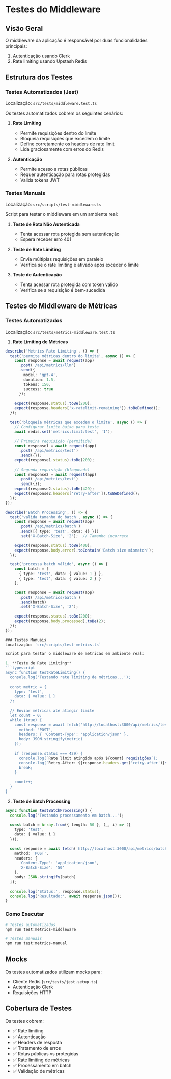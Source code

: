 # Testes do Middleware

## Visão Geral
O middleware da aplicação é responsável por duas funcionalidades principais:
1. Autenticação usando Clerk
2. Rate limiting usando Upstash Redis

## Estrutura dos Testes

### Testes Automatizados (Jest)
Localização: `src/tests/middleware.test.ts`

Os testes automatizados cobrem os seguintes cenários:

1. **Rate Limiting**
   - Permite requisições dentro do limite
   - Bloqueia requisições que excedem o limite
   - Define corretamente os headers de rate limit
   - Lida graciosamente com erros do Redis

2. **Autenticação**
   - Permite acesso a rotas públicas
   - Requer autenticação para rotas protegidas
   - Valida tokens JWT

### Testes Manuais
Localização: `src/scripts/test-middleware.ts`

Script para testar o middleware em um ambiente real:

1. **Teste de Rota Não Autenticada**
   - Tenta acessar rota protegida sem autenticação
   - Espera receber erro 401

2. **Teste de Rate Limiting**
   - Envia múltiplas requisições em paralelo
   - Verifica se o rate limiting é ativado após exceder o limite

3. **Teste de Autenticação**
   - Tenta acessar rota protegida com token válido
   - Verifica se a requisição é bem-sucedida

## Testes do Middleware de Métricas

### Testes Automatizados
Localização: `src/tests/metrics-middleware.test.ts`

1. **Rate Limiting de Métricas**
```typescript
describe('Metrics Rate Limiting', () => {
  test('permite métricas dentro do limite', async () => {
    const response = await request(app)
      .post('/api/metrics/llm')
      .send({
        model: 'gpt-4',
        duration: 1.5,
        tokens: 150,
        success: true
      });
    
    expect(response.status).toBe(200);
    expect(response.headers['x-ratelimit-remaining']).toBeDefined();
  });

  test('bloqueia métricas que excedem o limite', async () => {
    // Configurar limite baixo para teste
    await redis.set('metrics:limit:test', '1');
    
    // Primeira requisição (permitida)
    const response1 = await request(app)
      .post('/api/metrics/test')
      .send({});
    expect(response1.status).toBe(200);
    
    // Segunda requisição (bloqueada)
    const response2 = await request(app)
      .post('/api/metrics/test')
      .send({});
    expect(response2.status).toBe(429);
    expect(response2.headers['retry-after']).toBeDefined();
  });
});

describe('Batch Processing', () => {
  test('valida tamanho do batch', async () => {
    const response = await request(app)
      .post('/api/metrics/batch')
      .send([{ type: 'test', data: {} }])
      .set('X-Batch-Size', '2');  // Tamanho incorreto
    
    expect(response.status).toBe(400);
    expect(response.body.error).toContain('Batch size mismatch');
  });

  test('processa batch válido', async () => {
    const batch = [
      { type: 'test', data: { value: 1 } },
      { type: 'test', data: { value: 2 } }
    ];

    const response = await request(app)
      .post('/api/metrics/batch')
      .send(batch)
      .set('X-Batch-Size', '2');
    
    expect(response.status).toBe(200);
    expect(response.body.processed).toBe(2);
  });
});

### Testes Manuais
Localização: `src/scripts/test-metrics.ts`

Script para testar o middleware de métricas em ambiente real:

1. **Teste de Rate Limiting**
```typescript
async function testRateLimiting() {
  console.log('Testando rate limiting de métricas...');
  
  const metric = {
    type: 'test',
    data: { value: 1 }
  };
  
  // Enviar métricas até atingir limite
  let count = 0;
  while (true) {
    const response = await fetch('http://localhost:3000/api/metrics/test', {
      method: 'POST',
      headers: { 'Content-Type': 'application/json' },
      body: JSON.stringify(metric)
    });
    
    if (response.status === 429) {
      console.log(`Rate limit atingido após ${count} requisições`);
      console.log(`Retry-After: ${response.headers.get('retry-after')}s`);
      break;
    }
    
    count++;
  }
}
```

2. **Teste de Batch Processing**
```typescript
async function testBatchProcessing() {
  console.log('Testando processamento em batch...');
  
  const batch = Array.from({ length: 50 }, (_, i) => ({
    type: 'test',
    data: { value: i }
  }));
  
  const response = await fetch('http://localhost:3000/api/metrics/batch', {
    method: 'POST',
    headers: {
      'Content-Type': 'application/json',
      'X-Batch-Size': '50'
    },
    body: JSON.stringify(batch)
  });
  
  console.log('Status:', response.status);
  console.log('Resultado:', await response.json());
}
```

### Como Executar
```bash
# Testes automatizados
npm run test:metrics-middleware

# Testes manuais
npm run test:metrics-manual
```

## Mocks
Os testes automatizados utilizam mocks para:
- Cliente Redis (`src/tests/jest.setup.ts`)
- Autenticação Clerk
- Requisições HTTP

## Cobertura de Testes
Os testes cobrem:
- ✅ Rate limiting
- ✅ Autenticação
- ✅ Headers de resposta
- ✅ Tratamento de erros
- ✅ Rotas públicas vs protegidas
- ✅ Rate limiting de métricas
- ✅ Processamento em batch
- ✅ Validação de métricas 